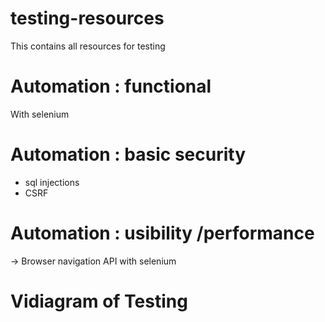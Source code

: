 # testing-resources
This contains all resources for testing

# Automation : functional 
With selenium

# Automation : basic security 
- sql injections
- CSRF

# Automation : usibility /performance
-> Browser navigation  API with selenium

# Vidiagram of Testing
